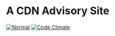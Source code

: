 # A CDN Advisory Site

[![Normal](https://github.com/eustasy/cdns/actions/workflows/normal.yml/badge.svg)](https://github.com/eustasy/cdns/actions/workflows/normal.yml)
[![Code Climate](https://codeclimate.com/github/eustasy/cdns/badges/gpa.svg)](https://codeclimate.com/github/eustasy/cdns)
